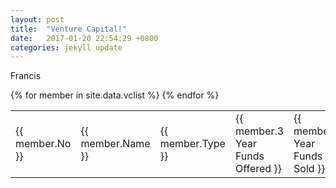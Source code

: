```yaml
---
layout: post
title:  "Venture Capital!"
date:   2017-01-20 22:54:29 +0800
categories: jekyll update
---
```


Francis

<table>
{% for member in site.data.vclist %}
  <tr>
    <td>
      {{ member.No }}
    </td>
    <td>
      {{ member.Name }}
    </td>
    <td>
        {{ member.Type }}
    </td>
     <td>
        {{ member.3 Year Funds Offered }}
    </td>
   <td>
        {{ member.3 Year Funds Sold }}
    </td>
    <td>
        {{ member.Est. Most Recent Fund Date }}
    </td>
    <td>
        {{ member.Investor Location }}
    </td>
    <td>
        {{ member.Investor City }}
    </td>
  </tr>
{% endfor %}
</table>
